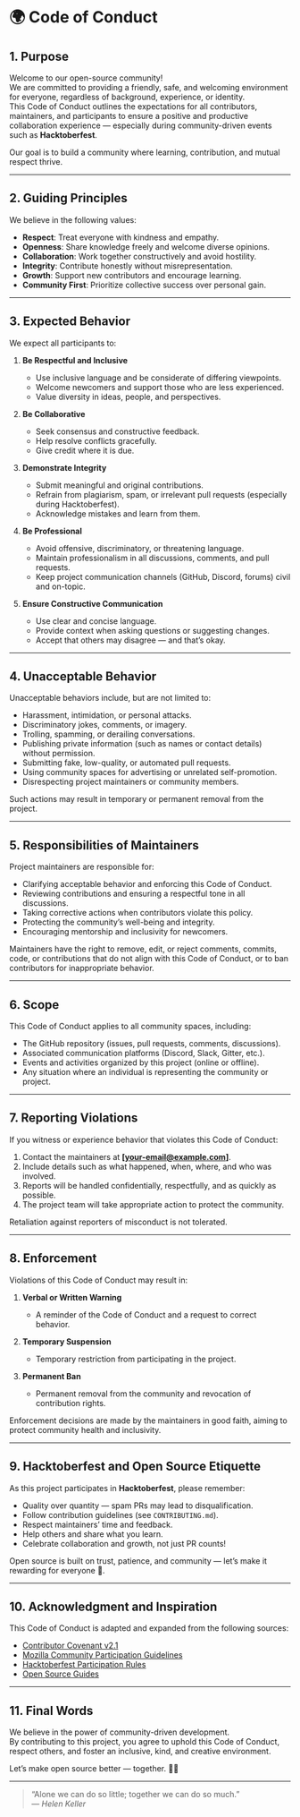 # 🌍 Code of Conduct

## 1. Purpose

Welcome to our open-source community!  
We are committed to providing a friendly, safe, and welcoming environment for everyone, regardless of background, experience, or identity.  
This Code of Conduct outlines the expectations for all contributors, maintainers, and participants to ensure a positive and productive collaboration experience — especially during community-driven events such as **Hacktoberfest**.

Our goal is to build a community where learning, contribution, and mutual respect thrive.

---

## 2. Guiding Principles

We believe in the following values:

- **Respect**: Treat everyone with kindness and empathy.  
- **Openness**: Share knowledge freely and welcome diverse opinions.  
- **Collaboration**: Work together constructively and avoid hostility.  
- **Integrity**: Contribute honestly without misrepresentation.  
- **Growth**: Support new contributors and encourage learning.  
- **Community First**: Prioritize collective success over personal gain.

---

## 3. Expected Behavior

We expect all participants to:

1. **Be Respectful and Inclusive**  
   - Use inclusive language and be considerate of differing viewpoints.  
   - Welcome newcomers and support those who are less experienced.  
   - Value diversity in ideas, people, and perspectives.

2. **Be Collaborative**  
   - Seek consensus and constructive feedback.  
   - Help resolve conflicts gracefully.  
   - Give credit where it is due.

3. **Demonstrate Integrity**  
   - Submit meaningful and original contributions.  
   - Refrain from plagiarism, spam, or irrelevant pull requests (especially during Hacktoberfest).  
   - Acknowledge mistakes and learn from them.

4. **Be Professional**  
   - Avoid offensive, discriminatory, or threatening language.  
   - Maintain professionalism in all discussions, comments, and pull requests.  
   - Keep project communication channels (GitHub, Discord, forums) civil and on-topic.

5. **Ensure Constructive Communication**  
   - Use clear and concise language.  
   - Provide context when asking questions or suggesting changes.  
   - Accept that others may disagree — and that’s okay.

---

## 4. Unacceptable Behavior

Unacceptable behaviors include, but are not limited to:

- Harassment, intimidation, or personal attacks.  
- Discriminatory jokes, comments, or imagery.  
- Trolling, spamming, or derailing conversations.  
- Publishing private information (such as names or contact details) without permission.  
- Submitting fake, low-quality, or automated pull requests.  
- Using community spaces for advertising or unrelated self-promotion.  
- Disrespecting project maintainers or community members.

Such actions may result in temporary or permanent removal from the project.

---

## 5. Responsibilities of Maintainers

Project maintainers are responsible for:

- Clarifying acceptable behavior and enforcing this Code of Conduct.  
- Reviewing contributions and ensuring a respectful tone in all discussions.  
- Taking corrective actions when contributors violate this policy.  
- Protecting the community’s well-being and integrity.  
- Encouraging mentorship and inclusivity for newcomers.  

Maintainers have the right to remove, edit, or reject comments, commits, code, or contributions that do not align with this Code of Conduct, or to ban contributors for inappropriate behavior.

---

## 6. Scope

This Code of Conduct applies to all community spaces, including:

- The GitHub repository (issues, pull requests, comments, discussions).  
- Associated communication platforms (Discord, Slack, Gitter, etc.).  
- Events and activities organized by this project (online or offline).  
- Any situation where an individual is representing the community or project.

---

## 7. Reporting Violations

If you witness or experience behavior that violates this Code of Conduct:

1. Contact the maintainers at **[your-email@example.com]**.  
2. Include details such as what happened, when, where, and who was involved.  
3. Reports will be handled confidentially, respectfully, and as quickly as possible.  
4. The project team will take appropriate action to protect the community.

Retaliation against reporters of misconduct is not tolerated.

---

## 8. Enforcement

Violations of this Code of Conduct may result in:

1. **Verbal or Written Warning**  
   - A reminder of the Code of Conduct and a request to correct behavior.

2. **Temporary Suspension**  
   - Temporary restriction from participating in the project.

3. **Permanent Ban**  
   - Permanent removal from the community and revocation of contribution rights.

Enforcement decisions are made by the maintainers in good faith, aiming to protect community health and inclusivity.

---

## 9. Hacktoberfest and Open Source Etiquette

As this project participates in **Hacktoberfest**, please remember:

- Quality over quantity — spam PRs may lead to disqualification.  
- Follow contribution guidelines (see `CONTRIBUTING.md`).  
- Respect maintainers’ time and feedback.  
- Help others and share what you learn.  
- Celebrate collaboration and growth, not just PR counts!

Open source is built on trust, patience, and community — let’s make it rewarding for everyone 💚.

---

## 10. Acknowledgment and Inspiration

This Code of Conduct is adapted and expanded from the following sources:

- [Contributor Covenant v2.1](https://www.contributor-covenant.org/version/2/1/code_of_conduct/)
- [Mozilla Community Participation Guidelines](https://www.mozilla.org/en-US/about/governance/policies/participation/)
- [Hacktoberfest Participation Rules](https://hacktoberfest.com/participation/)
- [Open Source Guides](https://opensource.guide/)

---

## 11. Final Words

We believe in the power of community-driven development.  
By contributing to this project, you agree to uphold this Code of Conduct, respect others, and foster an inclusive, kind, and creative environment.

Let’s make open source better — together. 💪🌱

---

> “Alone we can do so little; together we can do so much.”  
> — *Helen Keller*
